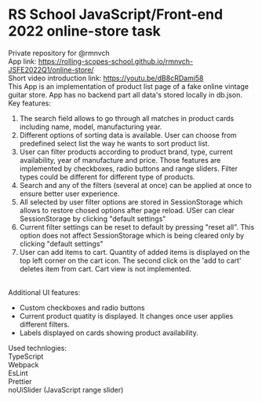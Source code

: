 # RS School JavaScript/Front-end 2022 online-store task
Private repository for @rmnvch
<br>
App link: https://rolling-scopes-school.github.io/rmnvch-JSFE2022Q1/online-store/
<br> Short video introduction link: https://youtu.be/dB8cRDami58
<br>This App is an implementation of product list page of a fake online vintage guitar store. App has no backend part all data's stored locally in db.json.
<br>Key features:
<ol>
<li>
  The search field allows to go through all matches in product cards including name, model, manufacturing year.   
</li>
<li>
  Different options of sorting data is available. User can choose from predefined select list the way he wants to sort product list.   
</li>
<li>
  User can filter products according to product brand, type, current availability, year of manufacture and price. Those features are implemented by checkboxes, radio buttons and range sliders. Filter types could be different for different type of products.     
</li>
<li>
  Search and any of the filters (several at once) can be applied at once to ensure better user experience.     
</li>
<li>
  All selected by user filter options are stored in SessionStorage which allows to restore chosed options after page reload. USer can clear SessionStorage by clicking "default settings"       
</li>
<li>
  Current filter settings can be reset to default by pressing "reset all". This option does not affect SessionStorage which is being cleared only by clicking "default settings"
</li>
<li>
  User can add items to cart. Quantity of added items is displayed on the top left corner on the cart icon. The second click on the 'add to cart' deletes item from cart.
  Cart view is not implemented.
</li>
</ol>
<br>
Additional UI features:
<ul>
<li>
  Custom checkboxes and radio buttons
</li>
<li>
  Current product quatity is displayed. It changes once user applies different filters. 
</li>
<li>
  Labels displayed on cards showing product availability. 
</li>
</ul>

Used technlogies:
<br>TypeScript
<br>Webpack
<br>EsLint
<br>Prettier
<br>noUiSlider (JavaScript range slider) 
